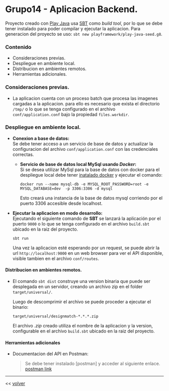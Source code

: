 # Grupo14 - Aplicacion Backend.

Proyecto creado con [Play Java](https://www.playframework.com/documentation/2.7.x/Introduction) 
usa [SBT](https://www.scala-sbt.org/1.x/docs/index.html) como *build tool*, por lo que se debe tener 
instalado para poder compilar y ejecutar la aplicacion. Para generacion del proyecto se uso: `sbt new playframework/play-java-seed.g8`.


### Contenido
- Consideraciones previas.
- Despliegue en ambiente local.
- Distribucion en ambientes remotos.
- Herramientas adicionales.

### Consideraciones previas.

- La aplicacion cuenta con un proceso batch que procesa las imagenes cargadas a la aplicacion. para ello es necesario que exista el directorio `/tmp/` o lo que se tenga configurado en el archivo `conf/application.conf` bajo la propiedad `files.workdir`.

### Despliegue en ambiente local.

- **Conexion a base de datos:** <br>
    Se debe tener acceso a un servicio de base de datos y actualizar la configuracion del archivo `conf/application.conf` con las credenciales correctas.

    - **Servicio de base de datos local MySql usando *Docker*:**  <br>
        Si se desea utilizar MySql para la base de datos con docker para el despliegue local debe tener [inatalado docker](https://docs.docker.com/install/linux/docker-ce/ubuntu/) y ejecutar el comando:

        ```shell script
        docker run --name mysql-db -e MYSQL_ROOT_PASSWORD=root -e MYSQL_DATABASE=dev  -p 3306:3306 -d mysql
        ``` 
        Esto creará una instancia de la base de datos mysql corriendo por el puerto 3306 accesible desde localhost. 


- **Ejecutar la aplicacion en modo desarrollo:** <br>
    Ejecutando el siguiente comando de **SBT** se lanzará la aplicación por el puerto `9000` o lo que se tenga configurado en el archivo `build.sbt` 
    ubicado en la raiz del proyecto.
    ```
    sbt run
    ```
    Una vez la aplicacion esté esperando por un request, se puede abrir la url ` http://localhost:9000 ` en un web browser 
    para ver el API disponible, visible tambien en el archivo `conf/routes`.


#### Distribucion en ambientes remotos.
- El comando `sbt dist` construye una version binaria que puede ser desplegada en un servidor, creando un archivo zip en el folder `target/universal/`.
 
    Luego de descomprimir el archivo se puede proceder a ejecutar el binario:
    ```
    target/universal/designmatch-*.*.*.zip
    ```
    El archivo *.zip* creado utiliza el nombre de la aplicacion y la version, configurable en el archivo `build.sbt` ubicado en la raiz del proyecto.
    
#### Herramientas adicionales

- Documentacion del API en Postman:
  > Se debe tener instalado [postman] y acceder al siguiente enlace. 
  [postman link](https://www.getpostman.com/collections/c9ee43232c4b30f5109f)

---
\<\< [volver](../README.md)
